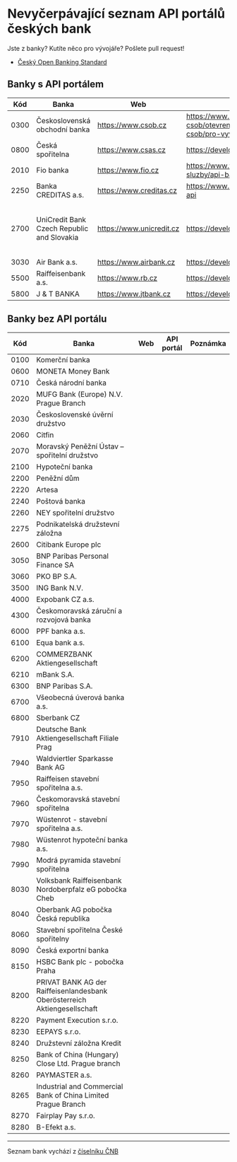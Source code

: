# Nevyčerpávající seznam API portálů českých bank

Jste z banky? Kutíte něco pro vývojáře? Pošlete pull request!

- [Český Open Banking Standard](https://www.czech-ba.cz/sites/default/files/cesky-standard-pro-open-banking/ceskystandardproopenbankingv021.pdf)

## Banky s API portálem

| Kód | Banka | Web | API portál | Poznámka |
| --- | --- | --- | --- | --- |
| 0300 | Československá obchodní banka | https://www.csob.cz | https://www.csob.cz/portal/o-csob/otevrene-bankovnictvi-csob/pro-vyvojare | Zatím není zveřejněná dokumentace |
| 0800 | Česká spořitelna | https://www.csas.cz | https://developers.csas.cz/ | |
| 2010 | Fio banka | https://www.fio.cz | https://www.fio.cz/bankovni-sluzby/api-bankovnictvi | |
| 2250 | Banka CREDITAS a.s. | https://www.creditas.cz | https://www.creditas.cz/firma/creditas-api | |
| 2700 | UniCredit Bank Czech Republic and Slovakia | https://www.unicredit.cz | https://developer.unicredit.eu | Zřejmě globální portál, který ale explicitně uvádí CZ pobočku |
| 3030 | Air Bank a.s. | https://www.airbank.cz | https://developers.airbank.cz | |
| 5500 | Raiffeisenbank a.s. | https://www.rb.cz | https://developer.rb.cz/ | |
| 5800 | J & T BANKA | https://www.jtbank.cz | https://developers.jtbank.cz/ | |

## Banky bez API portálu

| Kód | Banka | Web | API portál | Poznámka |
| --- | --- | --- | --- | --- |
| 0100 | Komerční banka | | | |
| 0600 | MONETA Money Bank | | | |
| 0710 | Česká národní banka | | | |
| 2020 | MUFG Bank (Europe) N.V. Prague Branch | | | |
| 2030 | Československé úvěrní družstvo | | | |
| 2060 | Citfin | | | |
| 2070 | Moravský Peněžní Ústav – spořitelní družstvo | | | |
| 2100 | Hypoteční banka | | | |
| 2200 | Peněžní dům | | | |
| 2220 | Artesa | | | |
| 2240 | Poštová banka | | | |
| 2260 | NEY spořitelní družstvo | | | |
| 2275 | Podnikatelská družstevní záložna | | | |
| 2600 | Citibank Europe plc | | | |
| 3050 | BNP Paribas Personal Finance SA | | | |
| 3060 | PKO BP S.A. | | | |
| 3500 | ING Bank N.V. | | | |
| 4000 | Expobank CZ a.s. | | | |
| 4300 | Českomoravská záruční a rozvojová banka | | | |
| 6000 | PPF banka a.s. | | | |
| 6100 | Equa bank a.s. | | | |
| 6200 | COMMERZBANK Aktiengesellschaft | | | |
| 6210 | mBank S.A. | | | |
| 6300 | BNP Paribas S.A. | | | |
| 6700 | Všeobecná úverová banka a.s. | | | |
| 6800 | Sberbank CZ | | | |
| 7910 | Deutsche Bank Aktiengesellschaft Filiale Prag | | | |
| 7940 | Waldviertler Sparkasse Bank AG | | | |
| 7950 | Raiffeisen stavební spořitelna a.s. | | | |
| 7960 | Českomoravská stavební spořitelna | | | |
| 7970 | Wüstenrot - stavební spořitelna a.s. | | | |
| 7980 | Wüstenrot hypoteční banka a.s. | | | |
| 7990 | Modrá pyramida stavební spořitelna | | | |
| 8030 | Volksbank Raiffeisenbank Nordoberpfalz eG pobočka Cheb | | | |
| 8040 | Oberbank AG pobočka Česká republika | | | |
| 8060 | Stavební spořitelna České spořitelny | | | |
| 8090 | Česká exportní banka | | | |
| 8150 | HSBC Bank plc - pobočka Praha | | | |
| 8200 | PRIVAT BANK AG der Raiffeisenlandesbank Oberösterreich Aktiengesellschaft | | | |
| 8220 | Payment Execution s.r.o. | | | |
| 8230 | EEPAYS s.r.o. | | | |
| 8240 | Družstevní záložna Kredit | | | |
| 8250 | Bank of China (Hungary) Close Ltd. Prague branch | | | |
| 8260 | PAYMASTER a.s. | | | |
| 8265 | Industrial and Commercial Bank of China Limited Prague Branch | | | |
| 8270 | Fairplay Pay s.r.o. | | | |
| 8280 | B-Efekt a.s. | | | |

---
Seznam bank vychází z [číselníku ČNB](https://www.cnb.cz/cs/platebni_styk/ucty_kody_bank)